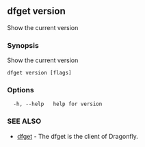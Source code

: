 ## dfget version

Show the current version

### Synopsis

Show the current version

```
dfget version [flags]
```

### Options

```
  -h, --help   help for version
```

### SEE ALSO

* [dfget](dfget.md)	 - The dfget is the client of Dragonfly.

